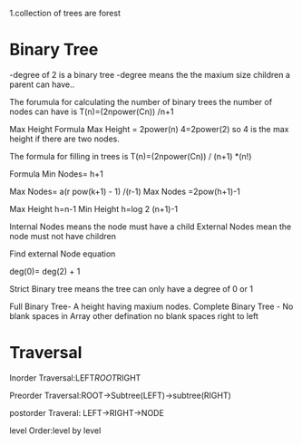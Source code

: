 1.collection of trees are forest


Binary Tree
=====
 
  -degree of 2 is a binary tree
  -degree means the the maxium size children a parent can have..

  The forumula for calculating the number of binary trees the number of nodes can have is T(n)=(2npower(Cn)) /n+1

 
   Max Height Formula Max Height = 2power(n)  4=2power(2) so 4 is the max height   if there are two nodes. 


The formula for filling in trees is T(n)=(2npower(Cn)) / (n+1) *(n!)

  Formula
  Min Nodes= h+1

  Max Nodes= a(r pow(k+1) - 1) /(r-1)
  Max Nodes =2pow(h+1)-1

  Max Height h=n-1
  Min Height h=log 2 (n+1)-1


Internal Nodes means the node must have a child
External Nodes mean the node must not have children

Find external Node equation

deg(0)= deg(2) + 1


Strict Binary tree means the tree can only have a degree of 0 or 1


Full Binary Tree- A height having maxium nodes.
Complete Binary Tree - No blank spaces in Array
other defination no blank spaces right to left



Traversal
=====
Inorder Traversal:LEFT*ROOT*RIGHT

Preorder Traversal:ROOT->Subtree(LEFT)->subtree(RIGHT)

postorder Traveral: LEFT->RIGHT->NODE 

level Order:level by level
